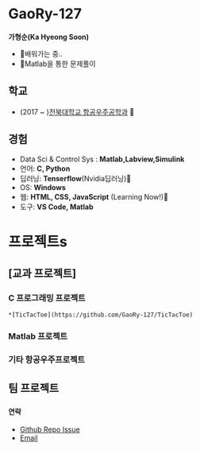 # GaoRy-127

__가형순(Ka Hyeong Soon)__
  * 🌱배워가는 중.. 
  * 👀Matlab을 통한 문제풀이


## 학교
  * (2017 ~ )[전북대학교 항공우주공학과](https://aerospace.jbnu.ac.kr/aerospace/index.do) :rocket:

## 경험
  * Data Sci & Control Sys : __Matlab,Labview,Simulink__
  * 언어: __C, Python__ 
  * 딥러닝: __Tenserflow__(Nvidia딥러닝)🌱
  * OS: __Windows__
  * 웹: __HTML, CSS, JavaScript__ (Learning Now!)🌱
  * 도구: __VS Code, Matlab__


# 프로젝트s

## [교과 프로젝트]
  ### C 프로그래밍 프로젝트
    *[TicTacToe](https://github.com/GaoRy-127/TicTacToe)
    
  ### Matlab 프로젝트
  
  ### 기타 항공우주프로젝트


## 팀 프로젝트 
  ###


#### 연락
  - [Github Repo Issue](_)
  - [Email](mailto:gaory0127@gmail.com)




<!---
GaoRy-127/GaoRy-127 is a ✨ special ✨ repository because its `README.md` (this file) appears on your GitHub profile.
You can click the Preview link to take a look at your changes.
--->
